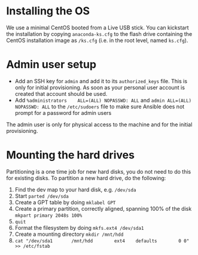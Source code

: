 Installing the OS
=====

We use a minimal CentOS booted from a Live USB stick. You can kickstart the installation by copying `anaconda-ks.cfg` to the flash drive containing the CentOS installation image as `/ks.cfg` (i.e. in the root level, named `ks.cfg`).

Admin user setup
=====
- Add an SSH key for `admin` and add it to its `authorized_keys` file. This is only for initial provisioning. As soon as your personal user account is created that account should be used.
- Add `%administrators    ALL=(ALL)	NOPASSWD: ALL` and `admin ALL=(ALL) NOPASSWD: ALL` to the `/etc/sudoers` file to make sure Ansible does not prompt for a password for admin users

The admin user is only for physical access to the machine and for the initial provisioning.

Mounting the hard drives
=====
Partitioning is a one time job for new hard disks, you do not need to do this for existing disks.
To partition a new hard drive, do the following:

1. Find the dev map to your hard disk, e.g. `/dev/sda`
1. Start `parted /dev/sda`
1. Create a GPT table by doing `mklabel GPT`
1. Create a primary partition, correctly aligned, spanning 100% of the disk `mkpart primary 2048s 100%`
1. `quit`
1. Format the filesystem by doing `mkfs.ext4 /dev/sda1`
1. Create a mounting directory `mkdir /mnt/hdd`
1. `cat "/dev/sda1       /mnt/hdd        ext4    defaults        0 0" >> /etc/fstab`
